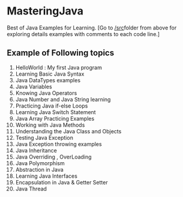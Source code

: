 # MasteringJava
Best of Java Examples for Learning.
[Go to [/src](https://github.com/rubel007cse/MasteringJava/tree/master/src "Click to go to '/src' ")folder from above for exploring details examples with comments to each code line.]
## Example of Following topics
1. HelloWorld : My first Java program
2. Learning Basic Java Syntax
3. Java DataTypes examples
4. Java Variables
5. Knowing Java Operators
6. Java Number and Java String learning
7. Practicing Java if-else Loops
8. Learning Java Switch Statement
9. Java Array Practicing Examples
10. Working with Java Methods
11. Understanding the Java Class and Objects
12. Testing Java Exception
13. Java Exception throwing examples
14. Java Inheritance
15. Java Overriding , OverLoading
16. Java Polymorphism
17. Abstraction in Java
18. Learning Java Interfaces
19. Encapsulation in Java & Getter Setter
20. Java Thread